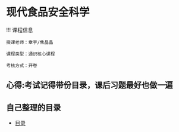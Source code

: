 # 现代食品安全科学

!!! 课程信息

	授课老师：章宇/焦晶晶
	
	课程类型：通识核心课程

    考核方式：开卷


## 心得:考试记得带份目录，课后习题最好也做一遍

## 自己整理的目录
- [目录](food.md)